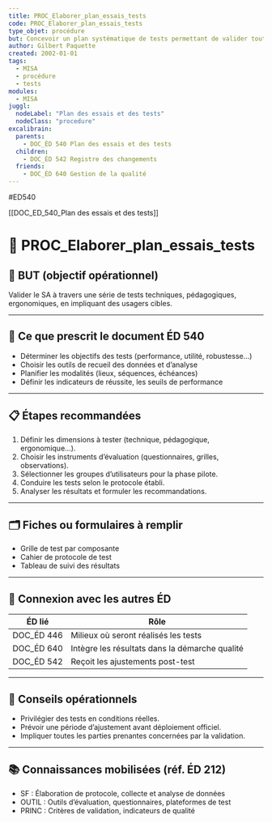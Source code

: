 ```yaml
---
title: PROC_Elaborer_plan_essais_tests
code: PROC_Elaborer_plan_essais_tests
type_objet: procédure
but: Concevoir un plan systématique de tests permettant de valider toutes les composantes du SA (fonctionnalités, pédagogie, interface, performances).
author: Gilbert Paquette
created: 2002-01-01
tags:
  - MISA
  - procédure
  - tests
modules:
  - MISA
juggl:
  nodeLabel: "Plan des essais et des tests"
  nodeClass: "procedure"
excalibrain:
  parents:
    - DOC_ÉD 540 Plan des essais et des tests
  children:
    - DOC_ÉD 542 Registre des changements
  friends:
    - DOC_ÉD 640 Gestion de la qualité
---
```


#ED540 

[[DOC_ED_540_Plan  des essais et des tests]]   
# 🔧 PROC_Elaborer_plan_essais_tests

## 🎯 BUT (objectif opérationnel)
Valider le SA à travers une série de tests techniques, pédagogiques, ergonomiques, en impliquant des usagers cibles.

---

## 📌 Ce que prescrit le document ÉD 540
- Déterminer les objectifs des tests (performance, utilité, robustesse…)
- Choisir les outils de recueil des données et d’analyse
- Planifier les modalités (lieux, séquences, échéances)
- Définir les indicateurs de réussite, les seuils de performance

---

## 📋 Étapes recommandées
1. Définir les dimensions à tester (technique, pédagogique, ergonomique…).
2. Choisir les instruments d’évaluation (questionnaires, grilles, observations).
3. Sélectionner les groupes d’utilisateurs pour la phase pilote.
4. Conduire les tests selon le protocole établi.
5. Analyser les résultats et formuler les recommandations.

---

## 🗂 Fiches ou formulaires à remplir
- Grille de test par composante
- Cahier de protocole de test
- Tableau de suivi des résultats

---

## 🔄 Connexion avec les autres ÉD
| ÉD lié | Rôle |
|--------|------|
| DOC_ÉD 446 | Milieux où seront réalisés les tests |
| DOC_ÉD 640 | Intègre les résultats dans la démarche qualité |
| DOC_ÉD 542 | Reçoit les ajustements post-test |

---

## 🧠 Conseils opérationnels
- Privilégier des tests en conditions réelles.
- Prévoir une période d’ajustement avant déploiement officiel.
- Impliquer toutes les parties prenantes concernées par la validation.

---

## 📚 Connaissances mobilisées (réf. ÉD 212)
- SF : Élaboration de protocole, collecte et analyse de données
- OUTIL : Outils d’évaluation, questionnaires, plateformes de test
- PRINC : Critères de validation, indicateurs de qualité
